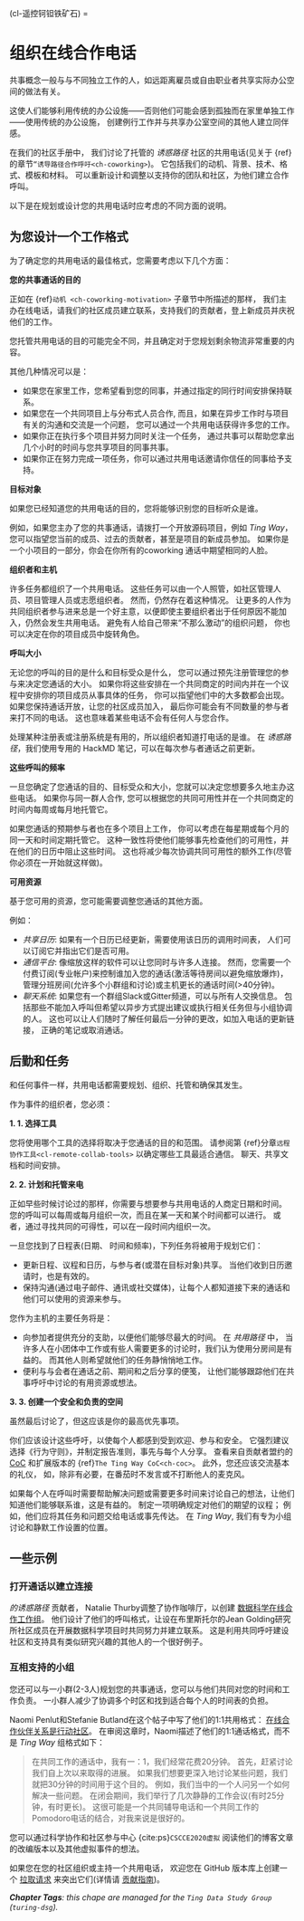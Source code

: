 (cl-遥控钶钽铁矿石) =
# 组织在线合作电话

共事概念一般与与不同独立工作的人，如远距离雇员或自由职业者共享实际办公空间的做法有关。

这使人们能够利用传统的办公设施――否则他们可能会感到孤独而在家里单独工作――使用传统的办公设施， 创建例行工作并与共享办公室空间的其他人建立同伴感。

在我们的社区手册中， 我们讨论了托管的 _诱惑路径_ 社区的共用电话(见关于 {ref}的章节`“诱导路径合作呼吁<ch-coworking>`)。 它包括我们的动机、背景、技术、格式、模板和材料。 可以重新设计和调整以支持你的团队和社区，为他们建立合作呼叫。

以下是在规划或设计您的共用电话时应考虑的不同方面的说明。

## 为您设计一个工作格式

为了确定您的共用电话的最佳格式，您需要考虑以下几个方面：

**您的共事通话的目的**

正如在 {ref}`动机 <ch-coworking-motivation>` 子章节中所描述的那样， 我们主办在线电话，请我们的社区成员建立联系，支持我们的贡献者，登上新成员并庆祝他们的工作。

您托管共用电话的目的可能完全不同，并且确定对于您规划剩余物流非常重要的内容。

其他几种情况可以是：
  - 如果您在家里工作，您希望看到您的同事，并通过指定的同行时间安排保持联系。
  - 如果您在一个共同项目上与分布式人员合作, 而且，如果在异步工作时与项目有关的沟通和交流是一个问题， 您可以通过一个共用电话获得许多您的工作。
  - 如果你正在执行多个项目并努力同时关注一个任务， 通过共事可以帮助您拿出几个小时的时间与您共享项目的同事共事。
  - 如果你正在努力完成一项任务，你可以通过共用电话邀请你信任的同事给予支持。

**目标对象**

如果您已经知道您的共用电话的目的，您将能够识别您的目标听众是谁。

例如，如果您主办了您的共事通话，请拨打一个开放源码项目，例如 _Ting Way_， 您可以指望您当前的成员、过去的贡献者，甚至是项目的新成员参加。 如果你是一个小项目的一部分，你会在你所有的coworking 通话中期望相同的人脸。

**组织者和主机**

许多任务都组织了一个共用电话。 这些任务可以由一个人照管，如社区管理人员、项目管理人员或志愿组织者。 然而，仍然存在着这种情况。 让更多的人作为共同组织者参与进来总是一个好主意，以便即使主要组织者出于任何原因不能加入，仍然会发生共用电话。 避免有人给自己带来“不那么激动”的组织问题， 你也可以决定在你的项目成员中旋转角色。

**呼叫大小**

无论您的呼叫的目的是什么和目标受众是什么， 您可以通过预先注册管理您的参与来决定您通话的大小。 如果你将这些安排在一个共同商定的时间内并在一个议程中安排你的项目成员从事具体的任务， 你可以指望他们中的大多数都会出现。 如果您保持通话开放，让您的社区成员加入， 最后你可能会有不同数量的参与者来打不同的电话。 这也意味着某些电话不会有任何人与您合作。

处理某种注册表或注册系统是有用的，所以组织者知道打电话的是谁。 在 _诱惑路径_，我们使用专用的 HackMD 笔记，可以在每次参与者通话之前更新。

**这些呼叫的频率**

一旦您确定了您通话的目的、目标受众和大小，您就可以决定您想要多久地主办这些电话。 如果你与同一群人合作, 您可以根据您的共同可用性并在一个共同商定的时间内每周或每月地托管它。

如果您通话的预期参与者也在多个项目上工作， 你可以考虑在每星期或每个月的同一天和时间定期托管它。 这种一致性将使他们能够事先检查他们的可用性，并在他们的日历中阻止这些时间。 这也将减少每次协调共同可用性的额外工作(尽管你必须在一开始就这样做)。

**可用资源**

基于您可用的资源，您可能需要调整您通话的其他方面。

例如：
- *共享日历*: 如果有一个日历已经更新，需要使用该日历的调用时间表， 人们可以订阅它并指出它们是否可用。
- *通信平台*: 像缩放这样的软件可以让您同时与许多人连接。 然而，您需要一个付费订阅(专业帐户)来控制谁加入您的通话(激活等待房间以避免缩放爆炸)， 管理分班房间(允许多个小群组和讨论)或主机更长的通话时间(>40分钟)。
- *聊天系统*: 如果您有一个群组Slack或Gitter频道，可以与所有人交换信息。 包括那些不能加入呼叫但希望以异步方式提出建议或执行相关任务但与小组协调的人。 这也可以让人们随时了解任何最后一分钟的更改，如加入电话的更新链接， 正确的笔记或取消通话。

## 后勤和任务

和任何事件一样，共用电话都需要规划、组织、托管和确保其发生。

作为事件的组织者，您必须：

**1. 1. 选择工具**

您将使用哪个工具的选择将取决于您通话的目的和范围。 请参阅第 {ref}分章`远程协作工具<cl-remote-collab-tools>` 以确定哪些工具最适合通信。 聊天、共享文档和时间安排。

**2. 2. 计划和托管来电**

正如早些时候讨论过的那样，你需要与想要参与共用电话的人商定日期和时间。 您的呼叫可以每周或每月组织一次，而且在某一天和某个时间都可以进行。 或者，通过寻找共同的可得性，可以在一段时间内组织一次。

一旦您找到了日程表(日期、 时间和频率)，下列任务将被用于规划它们：
- 更新日程、议程和日历，与参与者(或潜在目标对象)共享。 当他们收到日历邀请时，也是有效的。
- 保持沟通(通过电子邮件、通讯或社交媒体)，让每个人都知道接下来的通话和他们可以使用的资源来参与。

您作为主机的主要任务将是：
- 向参加者提供充分的支助，以便他们能够尽最大的时间。 在 _共用路径_ 中， 当许多人在小团体中工作或有些人需要更多的讨论时，我们认为使用分房间是有益的。 而其他人则希望就他们的任务静悄悄地工作。
- 便利与与会者在通话之前、期间和之后分享的便笺， 让他们能够跟踪他们在共事呼吁中讨论的有用资源或想法。

**3. 3. 创建一个安全和负责的空间**

虽然最后讨论了，但这应该是你的最高优先事项。

你们应该设计这些呼吁，以使每个人都感到受到欢迎、参与和安全。 它强烈建议选择《行为守则》，并制定报告准则，事先与每个人分享。 查看来自贡献者盟约的 [CoC](https://www.contributor-covenant.org/) 和扩展版本的 {ref}`The Ting Way CoC<ch-coc>`。 此外，您还应该交流基本的礼仪， 如，除非有必要，在番茄时不发言或不打断他人的麦克风。

如果每个人在呼叫时需要帮助解决问题或需要更多时间来讨论自己的想法，让他们知道他们能够联系谁，这是有益的。 制定一项明确规定对他们的期望的议程； 例如，他们应将其任务和问题交给电话或事先传达。 在 _Ting Way_, 我们有专为小组讨论和静默工作设置的位置。

## 一些示例

### 打开通话以建立连接

_的诱惑路径_ 贡献者， Natalie Thurby调整了协作咖啡厅，以创建 [数据科学在线合作工作组](http://bristol.ac.uk/golding/ask-jgi/data-science-online-co-working-group/)。 他们设计了他们的呼叫格式，让设在布里斯托尔的Jean Golding研究所社区成员在开展数据科学项目时共同努力并建立联系。 这是利用共同呼吁建设社区和支持具有类似研究兴趣的其他人的一个很好例子。

### 互相支持的小组

您还可以与一小群(2-3人)规划您的共事通话，您可以与他们共同对您的时间和工作负责。 一小群人减少了协调多个时区和找到适合每个人的时间表的负担。

Naomi Penlut和Stefanie Butland在这个帖子中写了他们的1:1共用格式： [在线合作伙伴关系是行动社区](https://www.cscce.org/2020/02/04/online-co-working-partnerships-are-community-of-practice-in-action/#more-3009)。 在审阅这章时，Naomi描述了他们的1:1通话格式，而不是 _Ting Way_ 组格式如下：

> 在共同工作的通话中，我有一：1，我们经常花费20分钟。 首先，赶紧讨论我们自上次以来取得的进展。 如果我们想要更深入地讨论某些问题，我们就把30分钟的时间用于这个目的。 例如，我们当中的一个人问另一个如何解决一些问题。 在闭会期间，我们举行了几次静静的工作会议(有时25分钟，有时更长)。 这很可能是一个共同辅导电话和一个共同工作的Pomodoro电话的结合，对我来说是很好的。

您可以通过科学协作和社区参与中心 {cite:ps}`CSCCE2020虚拟` 阅读他们的博客文章的改编版本以及其他虚拟事件的想法。

如果您在您的社区组织或主持一个共用电话， 欢迎您在 GitHub 版本库上创建一个 [拉取请求](https://github.com/alan-turing-institute/the-turing-way/pulls) 来突出它们(详情请 [贡献指南](https://github.com/alan-turing-institute/the-turing-way/blob/main/CONTRIBUTING.md))。

***Chapter Tags**: this chape are managed for the `Ting Data Study Group` (`turing-dsg`).*
